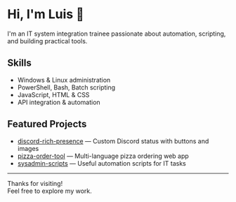 # Hi, I'm Luis 👋

I'm an IT system integration trainee passionate about automation, scripting, and building practical tools.

## Skills
- Windows & Linux administration  
- PowerShell, Bash, Batch scripting  
- JavaScript, HTML & CSS  
- API integration & automation  

## Featured Projects
- [discord-rich-presence](https://github.com/Luis-0508/discord-rich-presence) — Custom Discord status with buttons and images  
- [pizza-order-tool](https://github.com/Luis-0508/pizza-order-tool) — Multi-language pizza ordering web app  
- [sysadmin-scripts](https://github.com/Luis-0508/sysadmin-scripts) — Useful automation scripts for IT tasks  

---

Thanks for visiting!  
Feel free to explore my work.
